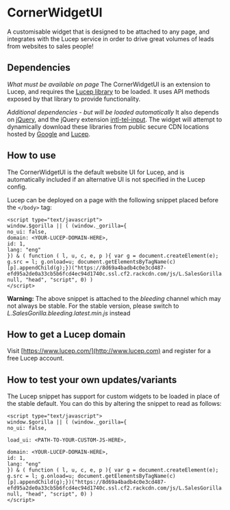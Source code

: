 # CornerWidgetUI
A customisable widget that is designed to be attached to any page, and integrates with the Lucep service in order to drive great volumes of leads from websites to sales people!

## Dependencies
*What must be available on page*
The CornerWidgetUI is an extension to Lucep, and requires the [Lucep library](https://www.lucep.com) to be loaded. It uses API methods exposed by that library to provide functionality. 

*Additional dependencies - but will be loaded automatically*
It also depends on [jQuery](https://www.jquery.org), and the jQuery extension [intl-tel-input](https://github.com/Bluefieldscom/intl-tel-input). The widget will attempt to dynamically download these libraries from public secure CDN locations hosted by [Google](https://www.google.com) and [Lucep](https://www.lucep.com).

## How to use
The CornerWidgetUI is the default website UI for Lucep, and is automatically included if an alternative UI is not specified in the Lucep config.

Lucep can be deployed on a page with the following snippet placed before the `</body>` tag:
```
<script type="text/javascript">
window.$gorilla || ( (window._gorilla={
no_ui: false,
domain: <YOUR-LUCEP-DOMAIN-HERE>,
id: 1,
lang: "eng"
}) & ( function ( l, u, c, e, p ){ var g = document.createElement(e); g.src = l; g.onload=u; document.getElementsByTagName(c)[p].appendChild(g);})("https://8d69a4badb4c0e3cd487-efd95a2de0a33cb5b6fcd4ec94d1740c.ssl.cf2.rackcdn.com/js/L.SalesGorilla.bleeding.latest.min.js", null, "head", "script", 0) )
</script>
```
**Warning:** The above snippet is attached to the _bleeding_ channel which may not always be stable. For the stable version, please switch to _L.SalesGorilla.bleeding.latest.min.js_ instead

## How to get a Lucep domain

Visit [https://www.lucep.com/](http://www.lucep.com) and register for a free Lucep account.

## How to test your own updates/variants

The Lucep snippet has support for custom widgets to be loaded in place of the stable default. You can do this by altering the snippet to read as follows:
```
<script type="text/javascript">
window.$gorilla || ( (window._gorilla={
no_ui: false,

load_ui: <PATH-TO-YOUR-CUSTOM-JS-HERE>,

domain: <YOUR-LUCEP-DOMAIN-HERE>,
id: 1,
lang: "eng"
}) & ( function ( l, u, c, e, p ){ var g = document.createElement(e); g.src = l; g.onload=u; document.getElementsByTagName(c)[p].appendChild(g);})("https://8d69a4badb4c0e3cd487-efd95a2de0a33cb5b6fcd4ec94d1740c.ssl.cf2.rackcdn.com/js/L.SalesGorilla.bleeding.latest.min.js", null, "head", "script", 0) )
</script>
```
